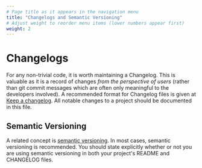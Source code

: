 ```yaml
---
# Page title as it appears in the navigation menu
title: "Changelogs and Semantic Versioning"
# Adjust weight to reorder menu items (lower numbers appear first)
weight: 2
---
```


# Changelogs

For any non-trivial code, it is worth maintaining a Changelog.
This is valuable as it is a record of changes _from the perspective of users_ (rather than git commit messages which are often only meaningful to the developers involved).
A recommended format for Changelog files is given at [Keep a changelog](https://keepachangelog.com).
All notable changes to a project should be documented in this file.

## Semantic Versioning

A related concept is [semantic versioning](https://semver.org/spec/v2.0.0.html).
In most cases, semantic versioning is recommended.
You should state explicitly whether or not you are using semantic versioning in both your project's README and CHANGELOG files.

